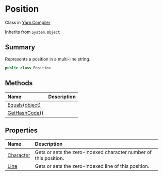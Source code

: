 # Position

Class in [Yarn.Compiler](/docs/api/csharp/yarn.compiler.md)

Inherits from `System.Object`

## Summary


Represents a position in a multi-line string.


```csharp
public class Position
```

## Methods

|Name|Description|
|:---|:---|
|[Equals(object)](/docs/api/csharp/yarn.compiler.position.equals.md)||
|[GetHashCode()](/docs/api/csharp/yarn.compiler.position.gethashcode.md)||

## Properties

|Name|Description|
|:---|:---|
|[Character](/docs/api/csharp/yarn.compiler.position.character.md)|Gets or sets the zero-indexed character number of this position.|
|[Line](/docs/api/csharp/yarn.compiler.position.line.md)|Gets or sets the zero-indexed line of this position.|

